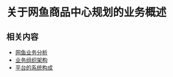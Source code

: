 # 关于网鱼商品中心规划的业务概述



## 相关内容



- [网鱼业务分析](/doteonmamt/COMS/业务概述/网鱼业务分析)
- [业务组织架构](/doteonmamt/COMS/业务概述/业务组织架构)
- [平台的系统构成](/doteonmamt/COMS/业务概述/平台的系统构成)